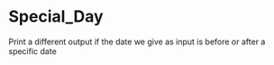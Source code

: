 # Special_Day
Print a different output if the date we give as input is before or after a specific date
